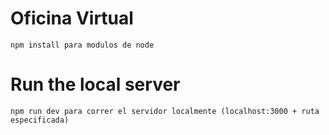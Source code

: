 # Oficina Virtual

```
npm install para modulos de node
```

# Run the local server

```
npm run dev para correr el servidor localmente (localhost:3000 + ruta especificada)
```
